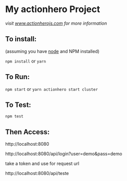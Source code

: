 # My actionhero Project

_visit www.actionherojs.com for more information_

## To install:

(assuming you have [node](http://nodejs.org/) and NPM installed)

`npm install` or
`yarn`

## To Run:

`npm start` or
`yarn actionhero start cluster`

## To Test:

`npm test`

## Then Access:

http://localhost:8080

http://localhost:8080/api/login?user=demo&pass=demo

take a token and use for request url

http://localhost:8080/api/teste
